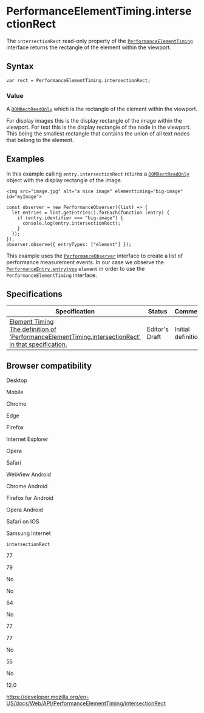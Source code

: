 PerformanceElementTiming.intersectionRect
=========================================

The `intersectionRect` read-only property of the [`PerformanceElementTiming`](../performanceelementtiming) interface returns the rectangle of the element within the viewport.

Syntax
------

    var rect = PerformanceElementTiming.intersectionRect;

### Value

A [`DOMRectReadOnly`](../domrectreadonly) which is the rectangle of the element within the viewport.

For display images this is the display rectangle of the image within the viewport. For text this is the display rectangle of the node in the viewport. This being the smallest rectangle that contains the union of all text nodes that belong to the element.

Examples
--------

In this example calling `entry.intersectionRect` returns a [`DOMRectReadOnly`](../domrectreadonly) object with the display rectangle of the image.

    <img src="image.jpg" alt="a nice image" elementtiming="big-image" id="myImage">

    const observer = new PerformanceObserver((list) => {
      let entries = list.getEntries().forEach(function (entry) {
        if (entry.identifier === "big-image") {
          console.log(entry.intersectionRect);
        }
      });
    });
    observer.observe({ entryTypes: ["element"] });

This example uses the [`PerformanceObserver`](../performanceobserver) interface to create a list of performance measurement events. In our case we observe the [`PerformanceEntry.entrytype`](../performanceentry/entrytype) `element` in order to use the `PerformanceElementTiming` interface.

Specifications
--------------

<table><thead><tr class="header"><th>Specification</th><th>Status</th><th>Comment</th></tr></thead><tbody><tr class="odd"><td><a href="https://wicg.github.io/element-timing/#dom-performanceelementtiming-intersectionrect">Element Timing<br />
<span class="small">The definition of 'PerformanceElementTiming.intersectionRect' in that specification.</span></a></td><td><span class="spec-ed">Editor's Draft</span></td><td>Initial definition.</td></tr></tbody></table>

Browser compatibility
---------------------

Desktop

Mobile

Chrome

Edge

Firefox

Internet Explorer

Opera

Safari

WebView Android

Chrome Android

Firefox for Android

Opera Android

Safari on IOS

Samsung Internet

`intersectionRect`

77

79

No

No

64

No

77

77

No

55

No

12.0

<a href="https://developer.mozilla.org/en-US/docs/Web/API/PerformanceElementTiming/intersectionRect" class="_attribution-link">https://developer.mozilla.org/en-US/docs/Web/API/PerformanceElementTiming/intersectionRect</a>
